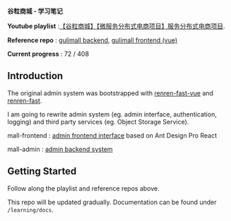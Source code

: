 **谷粒商城 - 学习笔记**

**Youtube playlist** :[【谷粒商城】【微服务分布式电商项目】服务分布式电商项目](https://www.youtube.com/playlist?list=PLmOn9nNkQxJEwPjhNwGliP_bw3RjkgFCf&fbclid=IwAR1PKTV7dozRDrwb4MDI5aBjborJU01ee2s3GiBIjdQYz1zpN8s6x5vNCzk).

**Reference repo** : [gulimall backend](https://github.com/cosmoswong/gulimall), [gulimall frontend (vue)](https://github.com/raymond-zhao/cat-mall-vue)

**Current progress** : 72 / 408

## Introduction

The original admin system was bootstrapped with [renren-fast-vue](https://github.com/renrenio/renren-fast-vue) and [renren-fast](https://gitee.com/renrenio/renren-fast). 

I am going to rewrite admin system (eg. admin interface, authentication, logging) and third party services (eg. Object Storage Service).

mall-frontend : [admin frontend interface](https://github.com/quek0504/admin-frontend) based on Ant Design Pro React

mall-admin : [admin backend system](https://github.com/quek0504/learning/tree/main/mall-admin)

## Getting Started

Follow along the playlist and reference repos above. 

This repo will be updated gradually. Documentation can be found under `/learning/docs`.

